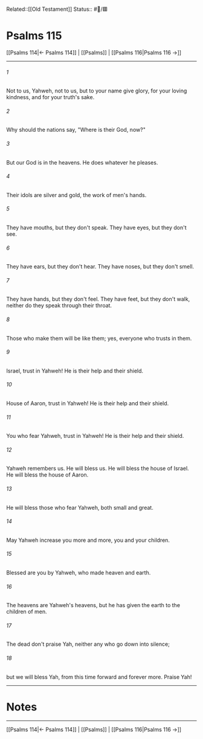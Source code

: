 Related::[[Old Testament]]
Status:: #📖/🟥
# Psalms 115

[[Psalms 114|← Psalms 114]] | [[Psalms]] | [[Psalms 116|Psalms 116 →]]
***



###### 1 
Not to us, Yahweh, not to us, but to your name give glory, for your loving kindness, and for your truth's sake. 

###### 2 
Why should the nations say, "Where is their God, now?" 

###### 3 
But our God is in the heavens. He does whatever he pleases. 

###### 4 
Their idols are silver and gold, the work of men's hands. 

###### 5 
They have mouths, but they don't speak. They have eyes, but they don't see. 

###### 6 
They have ears, but they don't hear. They have noses, but they don't smell. 

###### 7 
They have hands, but they don't feel. They have feet, but they don't walk, neither do they speak through their throat. 

###### 8 
Those who make them will be like them; yes, everyone who trusts in them. 

###### 9 
Israel, trust in Yahweh! He is their help and their shield. 

###### 10 
House of Aaron, trust in Yahweh! He is their help and their shield. 

###### 11 
You who fear Yahweh, trust in Yahweh! He is their help and their shield. 

###### 12 
Yahweh remembers us. He will bless us. He will bless the house of Israel. He will bless the house of Aaron. 

###### 13 
He will bless those who fear Yahweh, both small and great. 

###### 14 
May Yahweh increase you more and more, you and your children. 

###### 15 
Blessed are you by Yahweh, who made heaven and earth. 

###### 16 
The heavens are Yahweh's heavens, but he has given the earth to the children of men. 

###### 17 
The dead don't praise Yah, neither any who go down into silence; 

###### 18 
but we will bless Yah, from this time forward and forever more. Praise Yah!

---
# Notes


***
[[Psalms 114|← Psalms 114]] | [[Psalms]] | [[Psalms 116|Psalms 116 →]]
